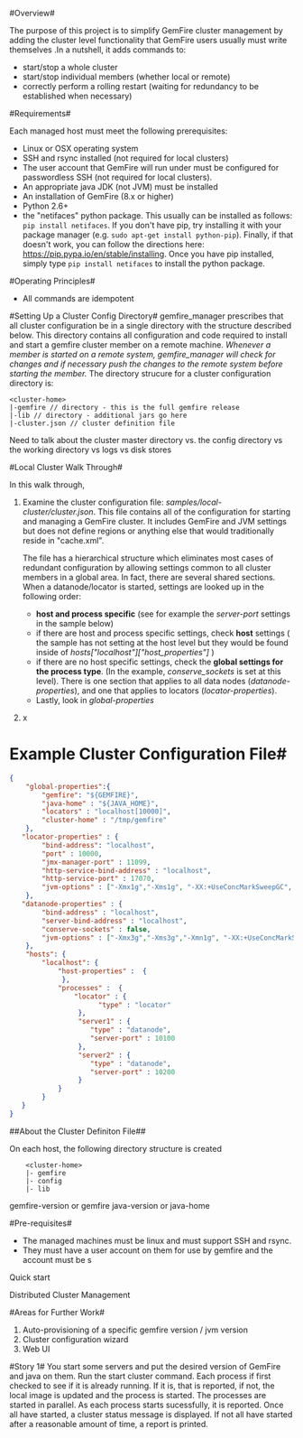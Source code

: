 #Overview#

The purpose of this project is to simplify GemFire cluster management by adding
the cluster level functionality that GemFire users usually must write themselves
.In a nutshell, it adds commands to:
* start/stop a whole cluster
* start/stop individual members (whether local or remote)
* correctly perform a rolling restart (waiting for redundancy to be established when necessary)

#Requirements#

Each managed host must meet the following prerequisites:
* Linux or OSX operating system 
* SSH and rsync installed (not required for local clusters)
* The user account that GemFire will run under must be configured for
passwordless SSH (not required for local clusters).  
* An appropriate java JDK (not JVM) must be installed
* An installation of GemFire (8.x or higher)
* Python 2.6+
* the "netifaces" python package.  This usually can be installed as follows:
`pip install netifaces`.  If you don't have pip, try installing it with your
package manager (e.g. `sudo apt-get install python-pip`). Finally, if that
doesn't work, you can follow the directions here: https://pip.pypa.io/en/stable/installing.
Once you have pip installed, simply type `pip install netifaces` to install the python package.

#Operating Principles#
* All commands are idempotent 

#Setting Up a Cluster Config Directory#
gemfire\_manager prescribes that all cluster configuration be in a single directory
with the structure described below.  This directory contains all configuration
and code required to install and start a gemfire cluster member on a remote machine.
_Whenever a member is started on a remote system, gemfire_manager will check for
changes and if necessary push the changes to the remote system before starting
the member._  The directory strucure for a cluster configuration directory is:

```
<cluster-home>
|-gemfire // directory - this is the full gemfire release
|-lib // directory - additional jars go here 
|-cluster.json // cluster definition file
```

Need to talk about the cluster master directory vs. the config directory
vs the working directory vs logs vs disk stores

#Local Cluster Walk Through#

In this walk through, 

1. Examine the cluster configuration file: _samples/local-cluster/cluster.json_.
This file contains all of the configuration for starting and managing a GemFire
cluster.  It includes GemFire and JVM settings but does not define regions or
anything else that would traditionally reside in "cache.xml".

    The file has a hierarchical structure which eliminates most cases of redundant
    configuration by allowing settings common to all cluster members in a global
    area.  In fact, there are several shared sections.  When a datanode/locator
    is started, settings are looked up in the following order:
    
    * __host and process specific__ (see for example the _server-port_ settings in
    the sample below)
    * if there are host and process specific settings, check __host__ settings ( the
    sample has not setting at the host level but they would be found inside of
    _hosts["localhost"]["host_properties"]_ )
    * if there are no host specific settings, check the __global settings for the
    process type__. (In the example, _conserve_sockets_ is set at this level).
    There is one section that applies to all data nodes (_datanode-properties_),
    and one that applies to locators (_locator-properties_).
    * Lastly, look in _global-properties_
    
2. x
    
    
    
# Example Cluster Configuration File#

```json
{
    "global-properties":{
        "gemfire": "${GEMFIRE}",
        "java-home" : "${JAVA_HOME}",
        "locators" : "localhost[10000]",
        "cluster-home" : "/tmp/gemfire"
    },
   "locator-properties" : {
        "bind-address": "localhost", 
        "port" : 10000,
        "jmx-manager-port" : 11099,
        "http-service-bind-address" : "localhost",
        "http-service-port" : 17070,
        "jvm-options" : ["-Xmx1g","-Xms1g", "-XX:+UseConcMarkSweepGC", "-XX:+UseParNewGC"]
    },
   "datanode-properties" : {
        "bind-address" : "localhost",
        "server-bind-address" : "localhost",
        "conserve-sockets" : false,
        "jvm-options" : ["-Xmx3g","-Xms3g","-Xmn1g", "-XX:+UseConcMarkSweepGC", "-XX:+UseParNewGC", "-XX:CMSInitiatingOccupancyFraction=75"]
    },
    "hosts": { 
        "localhost": {  
            "host-properties" :  {
             },
            "processes" :  {  
                "locator" : {
                      "type" : "locator"
                 },
                 "server1" : {
                    "type" : "datanode",
                    "server-port" : 10100
                 },
                 "server2" : {
                    "type" : "datanode",
                    "server-port" : 10200
                 }
            }
        }
   }
}

```

##About the Cluster Definiton File##





On each host, the following directory structure is created


```
    <cluster-home>
    |- gemfire
    |- config
    |- lib
```

gemfire-version or gemfire
java-version or java-home

#Pre-requisites#
* The managed machines must be linux and must support SSH and rsync.
* They must have a user account on them for use by gemfire and the account must
   be s


Quick start

Distributed Cluster Management


#Areas for Further Work#
1. Auto-provisioning of a specific gemfire version / jvm version
2. Cluster configuration wizard
3. Web UI

#Story 1#
You start some servers and put the desired version of GemFire and java
on them. Run the start cluster command.  Each process if first checked to
see if it is already running.  If it is, that is reported, if not, the local
image is updated and the process is started.  The processes are started
in parallel. As each process starts sucessfully, it is reported. Once all
have started, a cluster status message is displayed.  If not all have started
after a reasonable amount of time, a report is printed.

